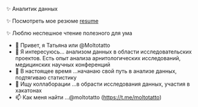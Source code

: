 ✨ Аналитик данных   

✨ Посмотреть мое резюме [resume](https://docs.google.com/document/d/1dPsIcYRTzDHTLgkWEDVtsKrrgO6dSw_fzccNaqDNeMY/edit?usp=sharing)  

✨ Люблю неспешное чтение полезного для ума

- 👋 Привет, я Татьяна или @Moltotatto
- 👀 Я интересуюсь... анализом данных в области исследовательских проектов. Есть опыт анализа арнитологических исследований, медицинских научных конференций
- 🌱 В настоящее время ...начанаю свой путь в анализе данных, подтягиваю статистику
- 💞️ Ищу коллаборации ...в обрасти исследования данных, участия в хакатонах 
- 📫 Как меня найти  ...@moltotatto (https://t.me/moltotatto)


         
  
